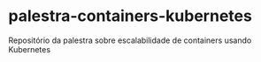 # palestra-containers-kubernetes
Repositório da palestra sobre escalabilidade de containers usando Kubernetes
